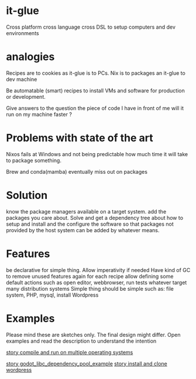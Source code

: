# it-glue
Cross platform cross language cross DSL to setup computers and dev environments

# analogies

Recipes are to cookies as it-glue is to PCs.
Nix is to packages an it-glue to dev machine

Be automatable (smart) recipes to install VMs and software for production or
development.

Give answers to the question the piece of code I have in front of me will it
run on my machine faster ?

# Problems with state of the art

Nixos fails at Windows and not being predictable how much time it will take to
package something.

Brew and conda(mamba) eventually miss out on packages

# Solution
know the package managers available on a target system.
add the packages you care about.
Solve and get a dependency tree about how to setup and install and the
configure the software so that packages not provided by the host system can be
added by whatever means.


# Features
be declarative for simple thing.
Allow imperativity if needed
Have kind of GC to remove unused features again
for each recipe allow defining some default actions such as open editor,
webbrowser, run tests whatever
target many distribution systems
Simple thing should be simple such as:
file system, PHP, mysql, install Wordpress

# Examples

Please mind these are sketches only.
The final design might differ.
Open examples and read the description to understand the intention

[story compile and run on multiple operating systems](./STORY-compile-and-run-on-multiple-operating-systems.md)

[story godot_libc_dependency_pool_example](./STORY-godot_libc_dependency_pool_example.md)
[story install and clone wordpress](./STORY-install-and-clone-wordpress.md)


